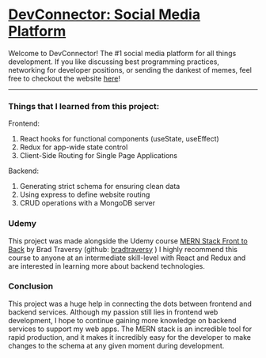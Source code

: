 # [DevConnector: Social Media Platform](https://infinite-brook-88328.herokuapp.com/)

Welcome to DevConnector! The #1 social media platform for all things development. 
If you like discussing best programming practices, networking for developer positions, or sending the dankest of memes, feel free to checkout the website [here](https://infinite-brook-88328.herokuapp.com/)!

***

### Things that I learned from this project:
Frontend:
1. React hooks for functional components (useState, useEffect)
2. Redux for app-wide state control
3. Client-Side Routing for Single Page Applications

Backend:
1. Generating strict schema for ensuring clean data
2. Using express to define website routing
3. CRUD operations with a MongoDB server


### Udemy
This project was made alongside the Udemy course [MERN Stack Front to Back](https://www.udemy.com/course/mern-stack-front-to-back/) by Brad Traversy (github: [bradtraversy](https://github.com/bradtraversy) )
I highly recommend this course to anyone at an intermediate skill-level with React and Redux and are interested in learning more about backend technologies.


### Conclusion
This project was a huge help in connecting the dots between frontend and backend services. Although my passion still lies in frontend web development, I hope to continue gaining more knowledge on backend services to support my web apps. The MERN stack is an incredible tool for rapid production, and it makes it incredibly easy for the developer to make changes to the schema at any given moment during development.
